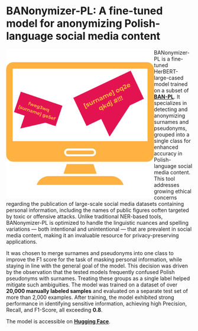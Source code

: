 # BANonymizer-PL: A fine-tuned model for anonymizing Polish-language social media content

<img src="imgs/surname.png" alt="screenshot" width="400" style="float: left">

BANonymizer-PL is a fine-tuned HerBERT-large-cased model trained on a subset of [**BAN-PL**](https://github.com/ZILiAT-NASK/BAN-PL). It specializes in detecting and anonymizing surnames and pseudonyms, grouped into a single class for enhanced accuracy in Polish-language social media content. This tool addresses growing ethical concerns regarding the publication of large-scale social media datasets containing personal information, including the names of public figures ooften targeted by toxic or offensive attacks. Unlike traditional NER-based tools, BANonymizer-PL is optimized to handle the linguistic nuances and spelling variations — both intentional and unintentional — that are prevalent in social media content, making it an invaluable resource for privacy-preserving applications.

It was chosen to merge surnames and pseudonyms into one class to improve the F1 score for the task of masking personal information, while staying in line with the general goal of the model. This decision was driven by the observation that the tested models frequently confused Polish pseudonyms with surnames. Treating these groups as a single label helped mitigate such ambiguities. The model was trained on a dataset of over **20,000 manually labeled samples** and evaluated on a separate test set of more than 2,000 examples. After training, the model exhibited strong performance in identifying sensitive information, achieving high Precision, Recall, and F1-Score, all exceeding **0.8**.

The model is accessible on [**Hugging Face**](https://huggingface.co/NASK-PIB).
